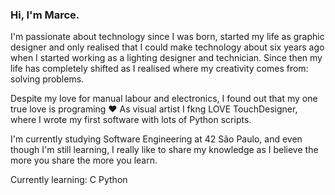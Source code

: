### Hi, I'm Marce.

I'm passionate about technology since I was born, started my life as graphic designer and only realised that I could make technology about six years ago when I started working as a lighting designer and technician. Since then my life has completely shifted as I realised where my creativity comes from: solving problems. 

Despite my love for manual labour and electronics, I found out that my one true love is programing :heart: As visual artist I fkng LOVE TouchDesigner, where I wrote my first software with lots of Python scripts.

I'm currently studying Software Engineering at 42 São Paulo, and even though I'm still learning, I really like to share my knowledge as I believe the more you share the more you learn.

Currently learning:
  C
  Python
